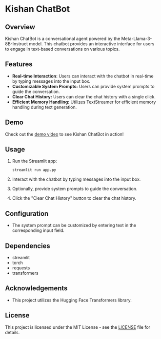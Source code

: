 # Kishan ChatBot

## Overview

Kishan ChatBot is a conversational agent powered by the Meta-Llama-3-8B-Instruct model. This chatbot provides an interactive interface for users to engage in text-based conversations on various topics.

## Features

- **Real-time Interaction:** Users can interact with the chatbot in real-time by typing messages into the input box.
- **Customizable System Prompts:** Users can provide system prompts to guide the conversation.
- **Clear Chat History:** Users can clear the chat history with a single click.
- **Efficient Memory Handling:** Utilizes TextStreamer for efficient memory handling during text generation.

## Demo

Check out the [demo video](https://drive.google.com/file/d/1j-AT1FqSzbxLZxjZ5NPAgMbcQ43qR8PX/view?usp=drive_link) to see Kishan ChatBot in action!


## Usage

1. Run the Streamlit app:

   ```bash
   streamlit run app.py
   ```

2. Interact with the chatbot by typing messages into the input box.
   
3. Optionally, provide system prompts to guide the conversation.

4. Click the "Clear Chat History" button to clear the chat history.

## Configuration

- The system prompt can be customized by entering text in the corresponding input field.

## Dependencies

- streamlit
- torch
- requests
- transformers

## Acknowledgements

- This project utilizes the Hugging Face Transformers library.

## License

This project is licensed under the MIT License - see the [LICENSE](LICENSE) file for details.

